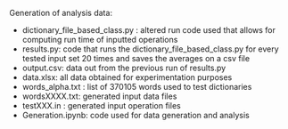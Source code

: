 Generation of analysis data: 

- dictionary_file_based_class.py : altered run code used that allows for computing run time of inputted operations 
- results.py: code that runs the dictionary_file_based_class.py for every tested input set 20 times and saves the averages on a csv file 
- output.csv: data out from the previous run of results.py
- data.xlsx: all data obtained for experimentation purposes 
- words_alpha.txt : list of 370105 words used to test dictionaries 
- wordsXXXX.txt: generated input data files 
- testXXX.in : generated input operation files 
- Generation.ipynb: code used for data generation and analysis 
